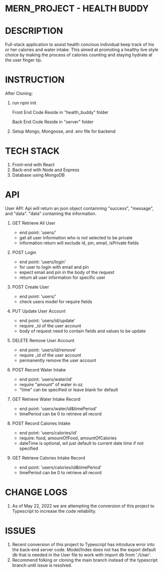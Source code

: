 # MERN_PROJECT - HEALTH BUDDY

# DESCRIPTION
Full-stack application to assist health concious individual keep track of his or her calories and water intake. This aimed at promoting a healthy live style choice by making the process of calories counting and staying hydrate at the user finger tip.

# INSTRUCTION

After Cloning:
1. run npm init

    Front End Code Reside in "health_buddy" folder

    Back End Code Reside in "server" folder

2.  Setup Mongo, Mongoose, and .env file for backend

# TECH STACK
1. Front-end with React
2. Back-end with Node and Express
3. Database using MongoDB

# API 

User API:
    Api will return an json object containning "success", "message", and "data". "data" containing the information.

1. GET Retrieve All User 
    - end point: 'users/' 
    - get all user information who is not selected to be private
    - information return will exclude id, pin, email, isPrivate fields

2. POST Login
    - end point: 'users/login' 
    - for user to login with email and pin
    - expect email and pin in the body of the request
    - return all user information for specific user

3. POST Create User
    - end point: 'users/'
    - check users model for require fields

4. PUT Update User Account
    - end point: 'users/id/update'
    - require _id of the user account
    - body of request need to contain fields and values to be update

5. DELETE Remove User Account
    - end point: 'users/id/remove'
    - require _id of the user account
    - permanently remove the user account

6. POST Record Water Intake
    - end point: 'users/water/id'
    - require "amount" of water in oz
    - "time" can be specified or leave blank for default

7. GET Retrieve Water Intake Record
    - end point: 'users/water/id&timePeriod'
    - timePeriod can be 0 to retrieve all record

8. POST Record Calories Intake
    - end point: 'users/calories/id'
    - require: food, amountOfFood, amountOfCalories
    - dateTime is optional, wil just default to current date time if not specified

9. GET Retrieve Calories Intake Record
    - end point: 'users/calories/id&timePeriod'
    - timePeriod can be 0 to retrieve all record

# CHANGE LOGS
1. As of May 22, 2022 we are attempting the conversion of this project to Typescript to increase the code reliability.

# ISSUES
1. Recent conversion of this project to Typescript has introduce error into the back-end server code. Model/Index does not has the export default db that is needed in the User file to work with import db from './User'.
2. Recommend folking or cloning the main branch instead of the typescript branch until issue is resolved.

